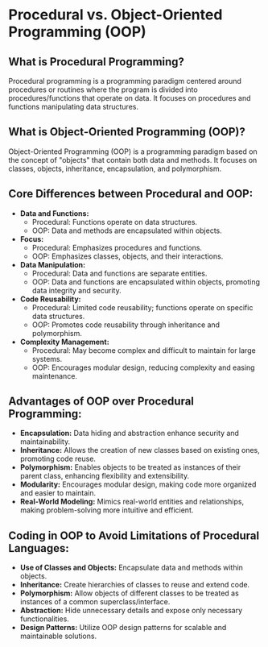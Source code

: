 # Procedural vs. Object-Oriented Programming (OOP)

## What is Procedural Programming?
Procedural programming is a programming paradigm centered around procedures or routines where the program is divided into procedures/functions that operate on data. It focuses on procedures and functions manipulating data structures.

## What is Object-Oriented Programming (OOP)?
Object-Oriented Programming (OOP) is a programming paradigm based on the concept of "objects" that contain both data and methods. It focuses on classes, objects, inheritance, encapsulation, and polymorphism.

## Core Differences between Procedural and OOP:
- **Data and Functions:**
    - Procedural: Functions operate on data structures.
    - OOP: Data and methods are encapsulated within objects.
- **Focus:**
    - Procedural: Emphasizes procedures and functions.
    - OOP: Emphasizes classes, objects, and their interactions.
- **Data Manipulation:**
    - Procedural: Data and functions are separate entities.
    - OOP: Data and functions are encapsulated within objects, promoting data integrity and security.
- **Code Reusability:**
    - Procedural: Limited code reusability; functions operate on specific data structures.
    - OOP: Promotes code reusability through inheritance and polymorphism.
- **Complexity Management:**
    - Procedural: May become complex and difficult to maintain for large systems.
    - OOP: Encourages modular design, reducing complexity and easing maintenance.

## Advantages of OOP over Procedural Programming:
- **Encapsulation:** Data hiding and abstraction enhance security and maintainability.
- **Inheritance:** Allows the creation of new classes based on existing ones, promoting code reuse.
- **Polymorphism:** Enables objects to be treated as instances of their parent class, enhancing flexibility and extensibility.
- **Modularity:** Encourages modular design, making code more organized and easier to maintain.
- **Real-World Modeling:** Mimics real-world entities and relationships, making problem-solving more intuitive and efficient.

## Coding in OOP to Avoid Limitations of Procedural Languages:
- **Use of Classes and Objects:** Encapsulate data and methods within objects.
- **Inheritance:** Create hierarchies of classes to reuse and extend code.
- **Polymorphism:** Allow objects of different classes to be treated as instances of a common superclass/interface.
- **Abstraction:** Hide unnecessary details and expose only necessary functionalities.
- **Design Patterns:** Utilize OOP design patterns for scalable and maintainable solutions.

